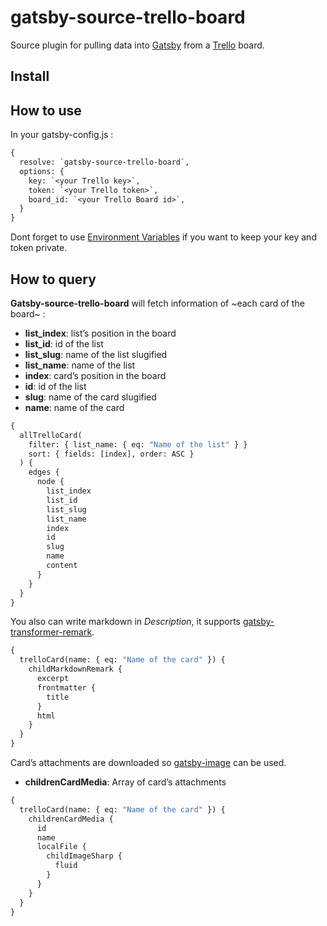 # gatsby-source-trello-board

Source plugin for pulling data into [Gatsby](~https://www.gatsbyjs.org/~) from a [Trello](~https://trello.com~) board.

## Install

## How to use

In your gatsby-config.js :

```graphql
{
  resolve: `gatsby-source-trello-board`,
  options: {
    key: `<your Trello key>`,
    token: `<your Trello token>`,
    board_id: `<your Trello Board id>`,
  }
}
```

Dont forget to use [Environment Variables](~https://www.gatsbyjs.org/docs/environment-variables/~) if you want to keep your key and token private.

## How to query

**Gatsby-source-trello-board** will fetch information of ~each card of the board~ :

- **list_index**: list’s position in the board
- **list_id**: id of the list
- **list_slug**: name of the list slugified
- **list_name**: name of the list
- **index**: card’s position in the board
- **id**: id of the list
- **slug**: name of the card slugified
- **name**: name of the card

```graphql
{
  allTrelloCard(
    filter: { list_name: { eq: "Name of the list" } }
    sort: { fields: [index], order: ASC }
  ) {
    edges {
      node {
        list_index
        list_id
        list_slug
        list_name
        index
        id
        slug
        name
        content
      }
    }
  }
}
```

You also can write markdown in _Description_, it supports [gatsby-transformer-remark](~https://www.gatsbyjs.org/packages/gatsby-transformer-remark/~).

```graphql
{
  trelloCard(name: { eq: "Name of the card" }) {
    childMarkdownRemark {
      excerpt
      frontmatter {
        title
      }
      html
    }
  }
}
```

Card’s attachments are downloaded so [gatsby-image](~https://www.gatsbyjs.org/packages/gatsby-image/~) can be used.

- **childrenCardMedia**: Array of card’s attachments

```graphql
{
  trelloCard(name: { eq: "Name of the card" }) {
    childrenCardMedia {
      id
      name
      localFile {
        childImageSharp {
          fluid
        }
      }
    }
  }
}
```
